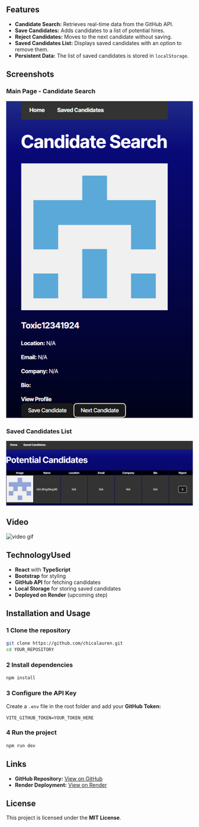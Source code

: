 ##  Features
-  **Candidate Search:** Retrieves real-time data from the GitHub API.
-  **Save Candidates:** Adds candidates to a list of potential hires.
-  **Reject Candidates:** Moves to the next candidate without saving.
-  **Saved Candidates List:** Displays saved candidates with an option to remove them.
-  **Persistent Data:** The list of saved candidates is stored in `localStorage`.

##  Screenshots

###  Main Page - Candidate Search
![main](./image.png)
###  Saved Candidates List
![saved](./image-1.png)

## Video
![video gif](./CandidateSearch.gif)

##  TechnologyUsed
-  **React** with **TypeScript**
-  **Bootstrap** for styling
-  **GitHub API** for fetching candidates
-  **Local Storage** for storing saved candidates
-  **Deployed on Render** (upcoming step)

##  Installation and Usage
### 1️ Clone the repository
```bash
git clone https://github.com/chicalauren.git
cd YOUR_REPOSITORY
```
### 2️ Install dependencies
```bash
npm install
```
### 3️ Configure the API Key
Create a `.env` file in the root folder and add your **GitHub Token:**
```env
VITE_GITHUB_TOKEN=YOUR_TOKEN_HERE
```
### 4️ Run the project
```bash
npm run dev
```

## Links
-  **GitHub Repository:** [ View on GitHub](https://github.com/chicalauren)
-  **Render Deployment:** [ View on Render](https://gitcandidates.netlify.app/)

##  License
This project is licensed under the **MIT License**.
